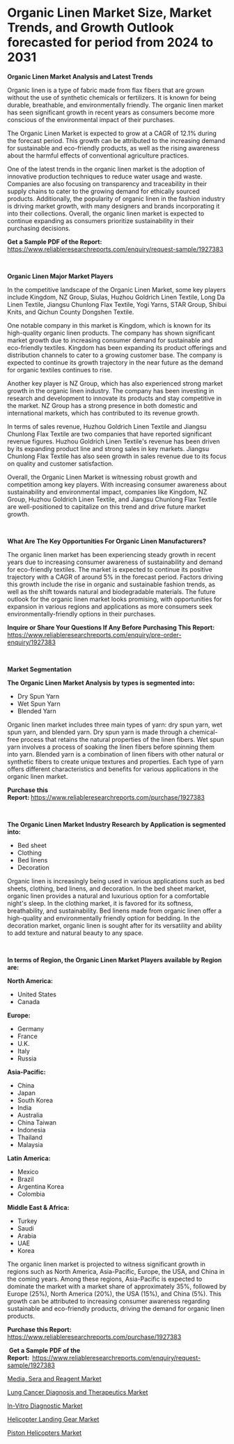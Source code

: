 <p><h1>Organic Linen Market Size, Market Trends, and Growth Outlook forecasted for period from 2024 to 2031</h1></p><p><strong>Organic Linen Market Analysis and Latest Trends</strong></p>
<p><p>Organic linen is a type of fabric made from flax fibers that are grown without the use of synthetic chemicals or fertilizers. It is known for being durable, breathable, and environmentally friendly. The organic linen market has seen significant growth in recent years as consumers become more conscious of the environmental impact of their purchases. </p><p>The Organic Linen Market is expected to grow at a CAGR of 12.1% during the forecast period. This growth can be attributed to the increasing demand for sustainable and eco-friendly products, as well as the rising awareness about the harmful effects of conventional agriculture practices. </p><p>One of the latest trends in the organic linen market is the adoption of innovative production techniques to reduce water usage and waste. Companies are also focusing on transparency and traceability in their supply chains to cater to the growing demand for ethically sourced products. Additionally, the popularity of organic linen in the fashion industry is driving market growth, with many designers and brands incorporating it into their collections. Overall, the organic linen market is expected to continue expanding as consumers prioritize sustainability in their purchasing decisions.</p></p>
<p><strong>Get a Sample PDF of the Report:&nbsp;</strong> <a href="https://www.reliableresearchreports.com/enquiry/request-sample/1927383">https://www.reliableresearchreports.com/enquiry/request-sample/1927383</a></p>
<p>&nbsp;</p>
<p><strong>Organic Linen Major Market Players</strong></p>
<p><p>In the competitive landscape of the Organic Linen Market, some key players include Kingdom, NZ Group, Siulas, Huzhou Goldrich Linen Textile, Long Da Linen Textile, Jiangsu Chunlong Flax Textile, Yogi Yarns, STAR Group, Shibui Knits, and Qichun County Dongshen Textile.</p><p>One notable company in this market is Kingdom, which is known for its high-quality organic linen products. The company has shown significant market growth due to increasing consumer demand for sustainable and eco-friendly textiles. Kingdom has been expanding its product offerings and distribution channels to cater to a growing customer base. The company is expected to continue its growth trajectory in the near future as the demand for organic textiles continues to rise.</p><p>Another key player is NZ Group, which has also experienced strong market growth in the organic linen industry. The company has been investing in research and development to innovate its products and stay competitive in the market. NZ Group has a strong presence in both domestic and international markets, which has contributed to its revenue growth.</p><p>In terms of sales revenue, Huzhou Goldrich Linen Textile and Jiangsu Chunlong Flax Textile are two companies that have reported significant revenue figures. Huzhou Goldrich Linen Textile's revenue has been driven by its expanding product line and strong sales in key markets. Jiangsu Chunlong Flax Textile has also seen growth in sales revenue due to its focus on quality and customer satisfaction.</p><p>Overall, the Organic Linen Market is witnessing robust growth and competition among key players. With increasing consumer awareness about sustainability and environmental impact, companies like Kingdom, NZ Group, Huzhou Goldrich Linen Textile, and Jiangsu Chunlong Flax Textile are well-positioned to capitalize on this trend and drive future market growth.</p></p>
<p>&nbsp;</p>
<p><strong>What Are The Key Opportunities For Organic Linen Manufacturers?</strong></p>
<p><p>The organic linen market has been experiencing steady growth in recent years due to increasing consumer awareness of sustainability and demand for eco-friendly textiles. The market is expected to continue its positive trajectory with a CAGR of around 5% in the forecast period. Factors driving this growth include the rise in organic and sustainable fashion trends, as well as the shift towards natural and biodegradable materials. The future outlook for the organic linen market looks promising, with opportunities for expansion in various regions and applications as more consumers seek environmentally-friendly options in their purchases.</p></p>
<p><strong>Inquire or Share Your Questions If Any Before Purchasing This Report:</strong> <a href="https://www.reliableresearchreports.com/enquiry/pre-order-enquiry/1927383">https://www.reliableresearchreports.com/enquiry/pre-order-enquiry/1927383</a></p>
<p>&nbsp;</p>
<p><strong>Market Segmentation</strong></p>
<p><strong>The Organic Linen Market Analysis by types is segmented into:</strong></p>
<p><ul><li>Dry Spun Yarn</li><li>Wet Spun Yarn</li><li>Blended Yarn</li></ul></p>
<p><p>Organic linen market includes three main types of yarn: dry spun yarn, wet spun yarn, and blended yarn. Dry spun yarn is made through a chemical-free process that retains the natural properties of the linen fibers. Wet spun yarn involves a process of soaking the linen fibers before spinning them into yarn. Blended yarn is a combination of linen fibers with other natural or synthetic fibers to create unique textures and properties. Each type of yarn offers different characteristics and benefits for various applications in the organic linen market.</p></p>
<p><strong>Purchase this Report:&nbsp;</strong><a href="https://www.reliableresearchreports.com/purchase/1927383">https://www.reliableresearchreports.com/purchase/1927383</a></p>
<p>&nbsp;</p>
<p><strong>The Organic Linen Market Industry Research by Application is segmented into:</strong></p>
<p><ul><li>Bed sheet</li><li>Clothing</li><li>Bed linens</li><li>Decoration</li></ul></p>
<p><p>Organic linen is increasingly being used in various applications such as bed sheets, clothing, bed linens, and decoration. In the bed sheet market, organic linen provides a natural and luxurious option for a comfortable night's sleep. In the clothing market, it is favored for its softness, breathability, and sustainability. Bed linens made from organic linen offer a high-quality and environmentally friendly option for bedding. In the decoration market, organic linen is sought after for its versatility and ability to add texture and natural beauty to any space.</p></p>
<p>&nbsp;</p>
<p><strong>In terms of Region, the Organic Linen Market Players available by Region are:</strong></p>
<p>
    <p> <strong> North America: </strong>
        <ul>
            <li>United States</li>
            <li>Canada</li>
        </ul>
        </p> 
    <p> <strong> Europe: </strong>
        <ul>
            <li>Germany</li>
            <li>France</li>
            <li>U.K.</li>
            <li>Italy</li>
            <li>Russia</li>
        </ul>
        </p> 
    <p> <strong> Asia-Pacific: </strong>
        <ul>
            <li>China</li>
            <li>Japan</li>
            <li>South Korea</li>
            <li>India</li>
            <li>Australia</li>
            <li>China Taiwan</li>
            <li>Indonesia</li>
            <li>Thailand</li>
            <li>Malaysia</li>
        </ul>
        </p> 
    <p> <strong> Latin America: </strong>
        <ul>
            <li>Mexico</li>
            <li>Brazil</li>
            <li>Argentina Korea</li>
            <li>Colombia</li>
        </ul>
        </p> 
    <p> <strong> Middle East & Africa: </strong>
        <ul>
            <li>Turkey</li>
            <li>Saudi</li>
            <li>Arabia</li>
            <li>UAE</li>
            <li>Korea</li>
        </ul>
    </p>
    </p>
<p><p>The organic linen market is projected to witness significant growth in regions such as North America, Asia-Pacific, Europe, the USA, and China in the coming years. Among these regions, Asia-Pacific is expected to dominate the market with a market share of approximately 35%, followed by Europe (25%), North America (20%), the USA (15%), and China (5%). This growth can be attributed to increasing consumer awareness regarding sustainable and eco-friendly products, driving the demand for organic linen products.</p></p>
<p><strong>Purchase this Report: </strong><a href="https://www.reliableresearchreports.com/purchase/1927383">https://www.reliableresearchreports.com/purchase/1927383</a></p>
<p>&nbsp;<strong>Get a Sample PDF of the Report:&nbsp;&nbsp;</strong><a href="https://www.reliableresearchreports.com/enquiry/request-sample/1927383">https://www.reliableresearchreports.com/enquiry/request-sample/1927383</a></p>
<p><strong></strong></p>
<p><p><a href="https://florentine-yuzu-f42.notion.site/Media-Sera-and-Reagent-Market-Growth-Market-Trends-COVID-19-Impact-and-Forecasts-for-period-from-90b16fa095af43b78bf40b9c9d278b3b">Media, Sera and Reagent Market</a></p><p><a href="https://changeable-paste-463.notion.site/Lung-Cancer-Diagnosis-and-Therapeutics-Market-Dynamics-2024-2031-Also-about-Its-Market-Trends-Proj-17d243f932e849a2912ea20ec4505d99">Lung Cancer Diagnosis and Therapeutics Market</a></p><p><a href="https://fuschia-pecorino-a6d.notion.site/In-Vitro-Diagnostic-Market-Size-Market-Trends-and-Growth-Outlook-forecasted-for-period-from-2024-t-e9ee83f16a4148e38699a1bcfa0353cb">In-Vitro Diagnostic Market</a></p><p><a href="https://view.publitas.com/reportprime-1/helicopter-landing-gear-market-size-growth-outlook-from-2024-to-2031-projecting-at-markets-trends-analysis-by-application-regional-outlook-and-revenue/">Helicopter Landing Gear Market</a></p><p><a href="https://view.publitas.com/reportprime-1/piston-helicopters-market-size-market-share-and-global-market-analysis-report-2024-2031/">Piston Helicopters Market</a></p></p>